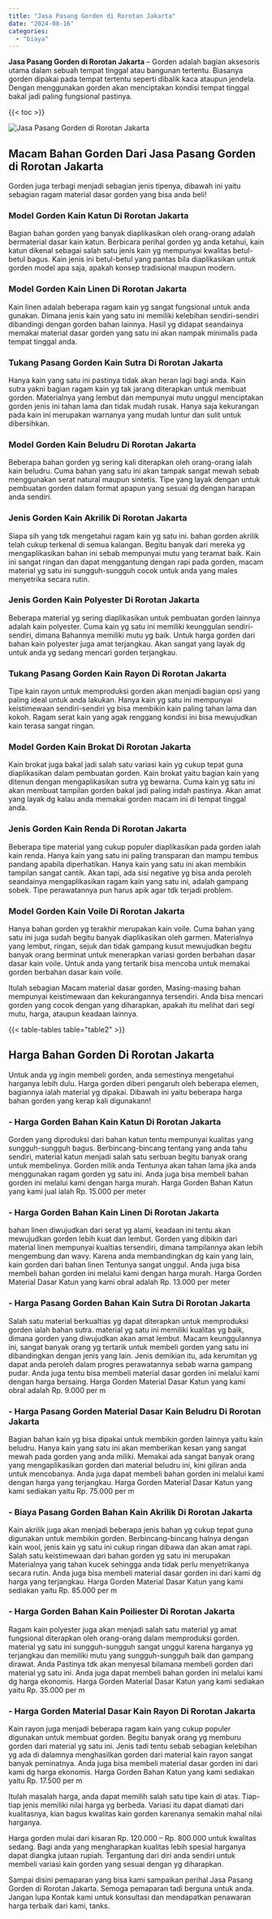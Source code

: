 ```yaml
---
title: "Jasa Pasang Gorden di Rorotan Jakarta"
date: "2024-08-16"
categories: 
  - "biaya"
---
```


**Jasa Pasang Gorden di Rorotan Jakarta** – Gorden adalah bagian aksesoris utama dalam sebuah tempat tinggal atau bangunan tertentu. Biasanya gorden dipakai pada tempat tertentu seperti dibalik kaca ataupun jendela. Dengan menggunakan gorden akan menciptakan kondisi tempat tinggal bakal jadi paling fungsional pastinya.

{{< toc >}}

![Jasa Pasang Gorden di Rorotan Jakarta](/images/pasang-gorden-murah05.png)

## Macam Bahan Gorden Dari Jasa Pasang Gorden di Rorotan Jakarta

Gorden juga terbagi menjadi sebagian jenis tipenya, dibawah ini yaitu sebagian ragam material dasar gorden yang bisa anda beli!

### Model Gorden Kain Katun Di Rorotan Jakarta

Bagian bahan gorden yang banyak diaplikasikan oleh orang-orang adalah bermaterial dasar kain katun. Berbicara perihal gorden yg anda ketahui, kain katun dikenal sebagai salah satu jenis kain yg mempunyai kwalitas betul-betul bagus. Kain jenis ini betul-betul yang pantas bila diaplikasikan untuk gorden model apa saja, apakah konsep tradisional maupun modern.

### Model Gorden Kain Linen Di Rorotan Jakarta

Kain linen adalah beberapa ragam kain yg sangat fungsional untuk anda gunakan. Dimana jenis kain yang satu ini memiliki kelebihan sendiri-sendiri dibandingi dengan gorden bahan lainnya. Hasil yg didapat seandainya memakai material dasar gorden yang satu ini akan nampak minimalis pada tempat tinggal anda.

### Tukang Pasang Gorden Kain Sutra Di Rorotan Jakarta

Hanya kain yang satu ini pastinya tidak akan heran lagi bagi anda. Kain sutra yakni bagian ragam kain yg tak jarang diterapkan untuk membuat gorden. Materialnya yang lembut dan mempunyai mutu unggul menciptakan gorden jenis ini tahan lama dan tidak mudah rusak. Hanya saja kekurangan pada kain ini merupakan warnanya yang mudah luntur dan sulit untuk dibersihkan.

### Model Gorden Kain Beludru Di Rorotan Jakarta

Beberapa bahan gorden yg sering kali diterapkan oleh orang-orang ialah kain beludru. Cuma bahan yang satu ini akan tampak sangat mewah sebab menggunakan serat natural maupun sintetis. Tipe yang layak dengan untuk pembuatan gorden dalam format apapun yang sesuai dg dengan harapan anda sendiri.

### Jenis Gorden Kain Akrilik Di Rorotan Jakarta

Siapa sih yang tdk mengetahui ragam kain yg satu ini. bahan gorden akrilik telah cukup terkenal di semua kalangan. Begitu banyak dari mereka yg mengaplikasikan bahan ini sebab mempunyai mutu yang teramat baik. Kain ini sangat ringan dan dapat menggantung dengan rapi pada gorden, macam material yg satu ini sungguh-sungguh cocok untuk anda yang males menyetrika secara rutin.

### Jenis Gorden Kain Polyester Di Rorotan Jakarta

Beberapa material yg sering diaplikasikan untuk pembuatan gorden lainnya adalah kain polyester. Cuma kain yg satu ini memiliki keunggulan sendiri-sendiri, dimana Bahannya memiliki mutu yg baik. Untuk harga gorden dari bahan kain polyester juga amat terjangkau. Akan sangat yang layak dg untuk anda yg sedang mencari gorden terjangkau.

### Tukang Pasang Gorden Kain Rayon Di Rorotan Jakarta

Tipe kain rayon untuk memproduksi gorden akan menjadi bagian opsi yang paling ideal untuk anda lakukan. Hanya kain yg satu ini mempunyai keistimewaan sendiri-sendiri yg bisa membikin kain paling tahan lama dan kokoh. Ragam serat kain yang agak renggang kondisi ini bisa mewujudkan kain terasa sangat ringan.

### Model Gorden Kain Brokat Di Rorotan Jakarta

Kain brokat juga bakal jadi salah satu variasi kain yg cukup tepat guna diaplikasikan dalam pembuatan gorden. Kain brokat yaitu bagian kain yang ditenun dengan mengaplikasikan sutra yg bewarna. Cuma kain yg satu ini akan membuat tampilan gorden bakal jadi paling indah pastinya. Akan amat yang layak dg kalau anda memakai gorden macam ini di tempat tinggal anda.

### Jenis Gorden Kain Renda Di Rorotan Jakarta

Beberapa tipe material yang cukup populer diaplikasikan pada gorden ialah kain renda. Hanya kain yang satu ini paling transparan dan mampu tembus pandang apabila diperhatikan. Hanya kain yang satu ini akan membikin tampilan sangat cantik. Akan tapi, ada sisi negative yg bisa anda peroleh seandainya mengaplikasikan ragam kain yang satu ini, adalah gampang sobek. Tipe perawatannya pun harus apik agar tdk terjadi problem.

### Model Gorden Kain Voile Di Rorotan Jakarta

Hanya bahan gorden yg terakhir merupakan kain voile. Cuma bahan yang satu ini juga sudah begitu banyak diaplikasikan oleh garmen. Materialnya yang lembut, ringan, sejuk dan tidak gampang kusut mewujudkan begitu banyak orang berminat untuk menerapkan variasi gorden berbahan dasar dasar kain voile. Untuk anda yang tertarik bisa mencoba untuk memakai gorden berbahan dasar kain voile.

Itulah sebagian Macam material dasar gorden, Masing-masing bahan mempunyai keistimewaan dan kekurangannya tersendiri. Anda bisa mencari gorden yang cocok dengan yang diharapkan, apakah itu melihat dari segi mutu, harga, ataupun keadaan lainnya.

{{< table-tables table="table2" >}}

## Harga Bahan Gorden Di Rorotan Jakarta

Untuk anda yg ingin membeli gorden, anda semestinya mengetahui harganya lebih dulu. Harga gorden diberi pengaruh oleh beberapa elemen, bagiannya ialah material yg dipakai. Dibawah ini yaitu beberapa harga bahan gorden yang kerap kali digunakann!

### \- Harga Gorden Bahan Kain Katun Di Rorotan Jakarta

Gorden yang diproduksi dari bahan katun tentu mempunyai kualitas yang sungguh-sungguh bagus. Berbincang-bincang tentang yang anda tahu sendiri, material katun menjadi salah satu serbuan begitu banyak orang untuk membelinya. Gorden milik anda Tentunya akan tahan lama jika anda menggunakan ragam gorden yg satu ini. Anda juga bisa membeli bahan gorden ini melalui kami dengan harga murah. Harga Gorden Bahan Katun yang kami jual ialah Rp. 15.000 per meter

### \- Harga Gorden Bahan Kain Linen Di Rorotan Jakarta

bahan linen diwujudkan dari serat yg alami, keadaan ini tentu akan mewujudkan gorden lebih kuat dan lembut. Gorden yang dibikin dari material linen mempunyai kualtias tersendiri, dimana tampilannya akan lebih mengembung dan wavy. Karena anda membandingkan dg kain yang lain, kain gorden dari bahan linen Tentunya sangat unggul. Anda juga bisa membeli bahan gorden ini melalui kami dengan harga murah. Harga Gorden Material Dasar Katun yang kami obral adalah Rp. 13.000 per meter

### \- Harga Pasang Gorden Bahan Kain Sutra Di Rorotan Jakarta

Salah satu material berkualtias yg dapat diterapkan untuk memproduksi gorden ialah bahan sutra. material yg satu ini memiliki kualitas yg baik, dimana gorden yang diwujudkan akan amat lembut. Macam keunggulannya ini, sangat banyak orang yg tertarik untuk membeli gorden yang satu ini dibandingkan dengan jenis yang lain. Jenis demikian itu, ada kerumitan yg dapat anda peroleh dalam progres perawatannya sebab warna gampang pudar. Anda juga tentu bisa membeli material dasar gorden ini melalui kami dengan harga bersaing. Harga Gorden Material Dasar Katun yang kami obral adalah Rp. 9.000 per m

### \- Harga Pasang Gorden Material Dasar Kain Beludru Di Rorotan Jakarta

Bagian bahan kain yg bisa dipakai untuk membikin gorden lainnya yaitu kain beludru. Hanya kain yang satu ini akan memberikan kesan yang sangat mewah pada gorden yang anda miliki. Memakai ada sangat banyak orang yang mengaplikasikan gorden dari material beludru ini, kini giliran anda untuk mencobanya. Anda juga dapat membeli bahan gorden ini melalui kami dengan harga yang terjangkau. Harga Gorden Material Dasar Katun yang kami sediakan yaitu Rp. 75.000 per m

### \- Biaya Pasang Gorden Bahan Kain Akrilik Di Rorotan Jakarta

Kain akrilik juga akan menjadi beberapa jenis bahan yg cukup tepat guna digunakan untuk membikin gorden. Berbincang-bincang halnya dengan kain wool, jenis kain yg satu ini cukup ringan dibawa dan akan amat rapi. Salah satu keistimewaan dari bahan gorden yg satu ini merupakan Materialnya yang tahan kucek sehingga anda tidak perlu menyetrikanya secara rutin. Anda juga bisa membeli material dasar gorden ini dari kami dg harga yang terjangkau. Harga Gorden Material Dasar Katun yang kami sediakan yaitu Rp. 85.000 per m

### \- Harga Gorden Bahan Kain Poiliester Di Rorotan Jakarta

Ragam kain polyester juga akan menjadi salah satu material yg amat fungsional diterapkan oleh orang-orang dalam memproduksi gorden. material yg satu ini sungguh-sungguh sangat unggul karena harganya yg terjangkau dan memiliki mutu yang sungguh-sungguh baik dan gampang dirawat. Anda Pastinya tdk akan menyesal bilamana membeli gorden dari material yg satu ini. Anda juga dapat membeli bahan gorden ini melalui kami dg harga ekonomis. Harga Gorden Material Dasar Katun yang kami sediakan yaitu Rp. 35.000 per m

### \- Harga Gorden Material Dasar Kain Rayon Di Rorotan Jakarta

Kain rayon juga menjadi beberapa ragam kain yang cukup populer digunakan untuk membuat gorden. Begitu banyak orang yg memburu gorden dari material yg satu ini. Jenis tadi tentu sebab sebagian kelebihan yg ada di dalamnya menghasilkan gorden dari material kain rayon sangat banyak peminatnya. Anda juga bisa membeli material dasar gorden ini dari kami dg harga ekonomis. Harga Gorden Bahan Katun yang kami sediakan yaitu Rp. 17.500 per m

Itulah masalah harga, anda dapat memilih salah satu tipe kain di atas. Tiap-tiap jenis memiliki nilai harga yg berbeda. Variasi itu dapat diamati dari kualitasnya, kian bagus kwalitas kain gorden karenanya semakin mahal nilai harganya.

Harga gorden mulai dari kisaran Rp. 120.000 – Rp. 800.000 untuk kwalitas sedang. Bagi anda yang mengharapkan kualitas lebih spesial harganya dapat diangka jutaan rupiah. Tergantung dari diri anda sendiri untuk membeli variasi kain gorden yang sesuai dengan yg diharapkan.

Sampai disini pemaparan yang bisa kami sampaikan perihal Jasa Pasang Gorden di Rorotan Jakarta. Semoga pemaparan tadi berguna untuk anda. Jangan lupa Kontak kami untuk konsultasi dan mendapatkan penawaran harga terbaik dari kami, tanks.
